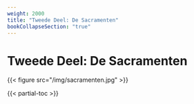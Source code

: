 ```yaml
---
weight: 2000
title: "Tweede Deel: De Sacramenten"
bookCollapseSection: "true"
---
```


# Tweede Deel: De Sacramenten

{{< figure src="/img/sacramenten.jpg" >}}

{{< partial-toc >}}

